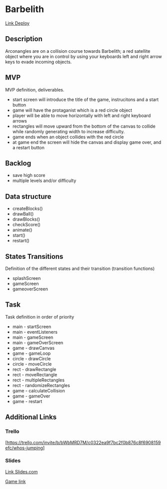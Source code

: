 <!-- # whos-jumping -->
# Barbelith
[Link Deploy](http://github.com)

## Description
Arconangles are on a collision course towards Barbelith; a red satellite object where you are in control by using your keyboards left and right arrow keys to evade incoming objects.

## MVP
MVP definition, deliverables.
- start screen will introduce the title of the game, instrucitons and a start button 
- game will have the protaganist which is a red circle object
- player will be able to move horizontally with left and right keyboard arrows
- rectangles will move upward from the bottom of the canvas to collide while randomly generating width to increase difficulty. 
- game ends when an object collides with the red circle 
- at game end the screen will hide the canvas and display game over, and a restart button

## Backlog
- save high score
- multiple levels and/or difficulty 


## Data structure
- createBlocks()
- drawBall()
- drawBlocks()
- checkScore()
- animate()
- start()
- restart()

## States Transitions
Definition of the different states and their transition (transition functions)

- splashScreen
- gameScreen
- gameoverScreen


## Task
Task definition in order of priority
- main - startScreen
- main - eventListeners
- main - gameScreen 
- main - gameOverScreen
- game - drawCanvas
- game - gameLoop
- circle - drawCircle
- circle - moveCircle
- rect - drawRectangle
- rect - moveRectangle
- rect - multipleRectangles
- rect - randomizeRectangles
- game - calculateCollision
- game - gameOver
- game - restart



## Additional Links


### Trello
[https://trello.com/invite/b/bWbMRD7M/c0322ea9f7bc2f0b876c8f6908159efc/whos-jumping]


### Slides
[Link Slides.com](http://slides.com)

[Game link](https://soron93.github.io/Barbelith/)